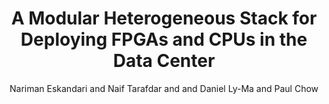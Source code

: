 ---
"ENTRYTYPE": "inproceedings"
"ID": "eskandari:fpga2019"
"author": "Nariman Eskandari and Naif Tarafdar and\nand Daniel Ly-Ma and Paul Chow"
"booktitle": "International Symposium on Field-Programmable\nGate Arrays (FPGA)"
"month": "feb"
"mynote": "    24 full papers presented, 23\\% overall acceptance rate.\n\\beginhtmlonly\n\
  \\\\\n\\htmladdnormallinkACM link,\n\\htmladdnormallinkACM stats\n\\endhtmlonly\n"
"pages": "262-271"
"title": "A Modular Heterogeneous Stack for Deploying FPGAs\nand CPUs in the Data\
  \ Center"
"year": "2019"
---